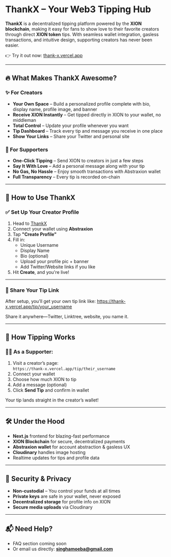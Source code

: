 # **ThankX – Your Web3 Tipping Hub**

**ThankX** is a decentralized tipping platform powered by the **XION blockchain**, making it easy for fans to show love to their favorite creators through direct **XION token** tips. With seamless wallet integration, gasless transactions, and intuitive design, supporting creators has never been easier.

👉 Try it out now: [thank-x.vercel.app](https://thank-x.vercel.app/)

---

## 🔥 What Makes ThankX Awesome?

### ✨ For Creators
- **Your Own Space** – Build a personalized profile complete with bio, display name, profile image, and banner
- **Receive XION Instantly** – Get tipped directly in XION to your wallet, no middleman
- **Total Control** – Update your profile whenever you want
- **Tip Dashboard** – Track every tip and message you receive in one place
- **Show Your Links** – Share your Twitter and personal site

### 💖 For Supporters
- **One-Click Tipping** – Send XION to creators in just a few steps
- **Say It With Love** – Add a personal message along with your tip
- **No Gas, No Hassle** – Enjoy smooth transactions with Abstraxion wallet
- **Full Transparency** – Every tip is recorded on-chain

---

## 🚀 How to Use ThankX

### ✅ Set Up Your Creator Profile

1. Head to [ThankX](https://thank-x.vercel.app/)
2. Connect your wallet using **Abstraxion**
3. Tap **"Create Profile"**
4. Fill in:
   - Unique Username
   - Display Name
   - Bio (optional)
   - Upload your profile pic + banner
   - Add Twitter/Website links if you like
5. Hit **Create**, and you're live!

---

### 🔗 Share Your Tip Link

After setup, you’ll get your own tip link like: https://thank-x.vercel.app/tip/your_username


Share it anywhere—Twitter, Linktree, website, you name it.

---

## 💸 How Tipping Works

### 🧑‍🎤 As a Supporter:

1. Visit a creator’s page:  
   `https://thank-x.vercel.app/tip/their_username`
2. Connect your wallet
3. Choose how much XION to tip
4. Add a message (optional)
5. Click **Send Tip** and confirm in wallet

Your tip lands straight in the creator’s wallet!

---

## 🛠️ Under the Hood

- **Next.js** frontend for blazing-fast performance
- **XION Blockchain** for secure, decentralized payments
- **Abstraxion wallet** for account abstraction & gasless UX
- **Cloudinary** handles image hosting
- Realtime updates for tips and profile data

---

## 🔐 Security & Privacy

- **Non-custodial** – You control your funds at all times
- **Private keys** are safe in your wallet, never exposed
- **Decentralized storage** for profile info on XION
- **Secure media uploads** via Cloudinary

---

## 📬 Need Help?

- FAQ section coming soon
- Or email us directly: **singhamoeba@gmail.com**
